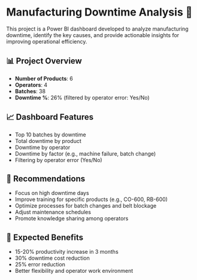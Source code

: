 # Manufacturing Downtime Analysis 🚧

This project is a Power BI dashboard developed to analyze manufacturing downtime, identify the key causes, and provide actionable insights for improving operational efficiency.

## 📊 Project Overview

- **Number of Products**: 6  
- **Operators**: 4  
- **Batches**: 38  
- **Downtime %**: 26% (filtered by operator error: Yes/No)

## 📈 Dashboard Features

- Top 10 batches by downtime
- Total downtime by product
- Downtime by operator
- Downtime by factor (e.g., machine failure, batch change)
- Filtering by operator error (Yes/No)

## 🧠 Recommendations

- Focus on high downtime days
- Improve training for specific products (e.g., CO-600, RB-600)
- Optimize processes for batch changes and belt blockage
- Adjust maintenance schedules
- Promote knowledge sharing among operators

## 🎯 Expected Benefits

- 15-20% productivity increase in 3 months
- 30% downtime cost reduction
- 25% error reduction
- Better flexibility and operator work environment


